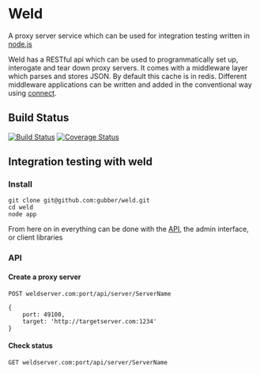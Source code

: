 # Weld

A proxy server service which can be used for integration testing written in [node.js][node]

Weld has a RESTful api which can be used to programmatically set up, interogate and tear down proxy servers. It comes with a middleware layer which parses and stores JSON. By default this cache is in redis. Different middleware applications can be written and added in the conventional way using [connect](http://www.senchalabs.org/connect/). 

  [node]: https://github.com/joyent/node

## Build Status

[![Build Status](https://travis-ci.org/gubber/weld.svg?branch=master)](https://travis-ci.org/gubber/weld) [![Coverage Status](https://coveralls.io/repos/gubber/weld/badge.png)](https://coveralls.io/r/gubber/weld)

## Integration testing with weld

### Install

```
git clone git@github.com:gubber/weld.git
cd weld
node app
```

From here on in everything can be done with the [API](#api), the admin interface, or client libraries

### API

#### Create a proxy server

```
POST weldserver.com:port/api/server/ServerName

{
	port: 49100,
	target: 'http://targetserver.com:1234'
}
```

#### Check status

```
GET weldserver.com:port/api/server/ServerName
```